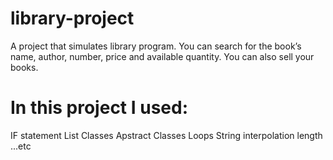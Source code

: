 # library-project

 A project that simulates library program. You can search for the book’s name, author, number, price and available quantity. You can also sell your books.
 
 
# In this project I used:
 IF statement
 List 
 Classes
 Apstract Classes
 Loops
 String interpolation
 length
 ...etc
 
 


 
 
 
 
 
